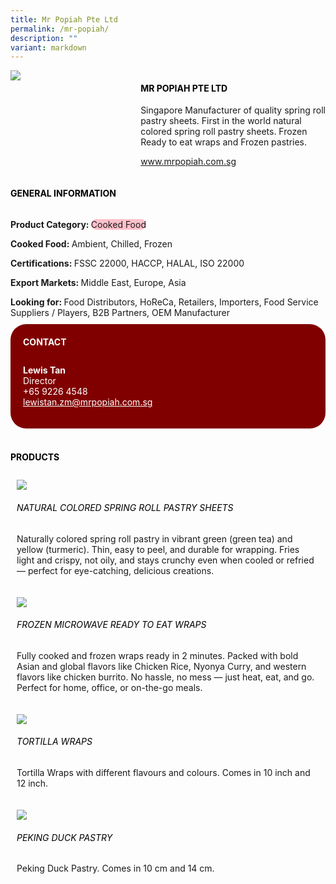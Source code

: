 ```yaml
---
title: Mr Popiah Pte Ltd
permalink: /mr-popiah/
description: ""
variant: markdown
---
```

<div class="flex-paragraph">
	<div style="display: flex; flex-wrap: wrap;" class="flex-container">
		<div style="flex: 1 1 40%; display: block;" class="card sgds">
			<img src="/images/Mr%20Popiah/mr_popiah_logo.png">
		</div>
		<div style="flex: 1 1 58%; display: block; margin-left: 3px" class="card-sgds">
			<h4 style="text-transform: uppercase; color: black;"><b>Mr Popiah Pte Ltd</b></h4>
			<p>Singapore Manufacturer of quality spring roll pastry sheets. First in the world natural colored spring roll pastry sheets. Frozen Ready to eat wraps and Frozen pastries.</p>
			<p><a target="_blank" href="https://www.mrpopiah.com.sg">www.mrpopiah.com.sg</a></p>
		</div>
	</div>
</div>

<h4 style="text-transform: uppercase; color: black;">
	<b>General Information</b>
</h4>
<div style="display: flex; flex-wrap: wrap;" class="flex-container">
	<div style="flex: 1 1 65%; display: block; align-self: stretch" class="card sgds">
		<div class="flex-paragraph">
			<p>
				<b>Product Category: </b>
				<span style="background-color: pink; border-radius: 10px;">Cooked Food</span>
			</p>
			<p>
				<b>Cooked Food: </b>Ambient, Chilled, Frozen
			</p>
			<p>
				<b>Certifications: </b>FSSC 22000, HACCP, HALAL, ISO 22000
			</p>
			<p>
				<b>Export Markets: </b>Middle East, Europe, Asia
			</p>
			<p style="margin-bottom: 10px;">
				<b>Looking for: </b>Food Distributors, HoReCa, Retailers, Importers, Food Service Suppliers / Players, B2B Partners, OEM Manufacturer
			</p>
		</div>
	</div>
	<div style="flex: 1 1 35%; padding: 10px; display: block; background-color: maroon; border-radius: 25px; align-self: center;" class="card sgds">
		<h4 style="color: white; margin-top: 10px; margin-left: 10px;">CONTACT</h4>
		<div class="flex-paragraph">
			<p style="padding: 10px; color: white;">
				<b>Lewis Tan</b>
				<br>Director<br>+65 9226 4548<br>
				<a style="color: white;" href="mailto:lewistan.zm@mrpopiah.com.sg">lewistan.zm@mrpopiah.com.sg</a>
			</p>
		</div>
	</div>
</div>
<br>
<h4 style="text-transform: uppercase; color: black;">
	<b>Products</b>
</h4>
<div style="display: flex; flex-wrap: wrap;">
	<div style="flex: 1 1 47%; margin: 10px; display: block;" class="card sgds">
		<div style="display: block;" class="flex-image">
			<img src="/images/Mr%20Popiah/mr_popiah_product_01.jpg">
		</div>
		<div class="flex-paragraph">
			<h6 style="text-transform: uppercase; color: black;">Natural Colored Spring Roll Pastry Sheets</h6>
			<p>Naturally colored spring roll pastry in vibrant green (green tea) and yellow (turmeric). Thin, easy to peel, and durable for wrapping. Fries light and crispy, not oily, and stays crunchy even when cooled or refried — perfect for eye-catching, delicious creations.</p>
		</div>
	</div>
	<div style="flex: 1 1 47%; margin: 10px; display: block;" class="card sgds">
		<div style="display: block;" class="flex-image">
			<img src="/images/Mr%20Popiah/mr_popiah_product_02.jpg">
		</div>
		<div class="flex-paragraph">
			<h6 style="text-transform: uppercase; color: black;">Frozen Microwave Ready To Eat Wraps</h6>
			<p>Fully cooked and frozen wraps ready in 2 minutes. Packed with bold Asian and global flavors like Chicken Rice, Nyonya Curry, and western flavors like chicken burrito. No hassle, no mess — just heat, eat, and go. Perfect for home, office, or on-the-go meals.</p>
		</div>
	</div>
	<div style="flex: 1 1 47%; margin: 10px; display: block;" class="card sgds">
		<div style="display: block;" class="flex-image">
			<img src="/images/Mr%20Popiah/mr_popiah_product_03.jpg">
		</div>
		<div class="flex-paragraph">
			<h6 style="text-transform: uppercase; color: black;">Tortilla Wraps</h6>
			<p>Tortilla Wraps with different flavours and colours. Comes in 10 inch and 12 inch.</p>
		</div>
	</div>
	<div style="flex: 1 1 47%; margin: 10px; display: block;" class="card sgds">
		<div style="display: block;" class="flex-image">
			<img src="/images/Mr%20Popiah/mr_popiah_product_04.jpg">
		</div>
		<div class="flex-paragraph">
			<h6 style="text-transform: uppercase; color: black;">Peking Duck Pastry</h6>
			<p>Peking Duck Pastry. Comes in 10 cm and 14 cm.</p>
		</div>
	</div>
</div>